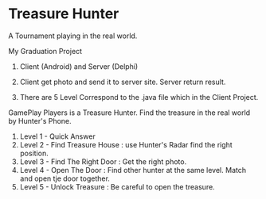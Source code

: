 # Treasure Hunter
A Tournament playing in the real world.

My Graduation Project
  
  1. Client (Android) and Server (Delphi)

  2. Client get photo and send it to server site. Server return result.

  3. There are 5 Level Correspond to the .java file which in the Client Project. 
     
GamePlay 
Players is a Treasure Hunter. Find the treasure in the real world by Hunter's Phone. 
  1. Level 1 - Quick Answer 
  2. Level 2 - Find Treasure House : use Hunter's Radar find the right position.
  3. Level 3 - Find The Right Door : Get the right photo.
  4. Level 4 - Open The Door : Find other hunter at the same level. Match and open tje door together.
  5. Level 5 - Unlock Treasure : Be careful to open the treasure.
        

